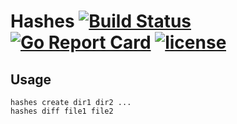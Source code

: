 # Hashes [![Build Status](https://travis-ci.org/Metalnem/hashes.svg?branch=master)](https://travis-ci.org/Metalnem/hashes) [![Go Report Card](https://goreportcard.com/badge/github.com/Metalnem/hashes)](https://goreportcard.com/report/github.com/Metalnem/hashes) [![license](https://img.shields.io/badge/license-MIT-blue.svg?style=flat)](https://raw.githubusercontent.com/metalnem/hashes/master/LICENSE)

## Usage

```
hashes create dir1 dir2 ...
hashes diff file1 file2
```
